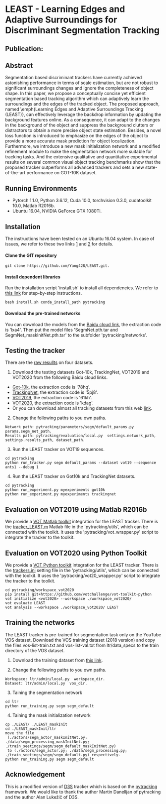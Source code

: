 # LEAST - Learning Edges and Adaptive Surroundings for Discriminant Segmentation Tracking

## Publication:

## Abstract
Segmentation based discriminant trackers have currently achieved astonishing performance in terms of scale estimation, but are not robust to significant surroundings changes and ignore the completeness of object shape. In this paper, we propose a conceptually concise yet efficient segmentation based tracking algorithm which can adaptively learn the surroundings and the edges of the tracked object. The proposed approach, named \emph{Learning Edges and Adaptive Surroundings Tracking (LEAST)}, can effectively leverage the backdrop information by updating the background features online. As a consequence, it can adapt to the changes in the background of the object and suppress the background clutters or distractors to obtain a more precise object state estimation. Besides, a novel loss function is introduced to emphasize on the edges of the object to provide a more accurate mask prediction for object localization. Furthermore, we introduce a new mask initialization network and a modified refinement module to make the segmentation network more suitable for tracking tasks. And the extensive qualitative and quantitative experimental results on several common visual object tracking benchmarks show that the proposed tracker outperforms all advanced trackers and sets a new state-of-the-art performance on GOT-10K dataset.

## Running Environments
* Pytorch 1.1.0, Python 3.6.12, Cuda 10.0, torchvision 0.3.0, cudatoolkit 10.0, Matlab R2016b.
* Ubuntu 16.04, NVIDIA GeForce GTX 1080Ti.

## Installation
The instructions have been tested on an Ubuntu 16.04 system. In case of issues, we refer to these two links [1](https://github.com/alanlukezic/d3s) and [2](https://github.com/visionml/pytracking) for details.

#### Clone the GIT repository
```
git clone https://github.com/Yang428/LEAST.git.
```

#### Install dependent libraries
Run the installation script 'install.sh' to install all dependencies. We refer to [this link](https://github.com/visionml/pytracking/blob/master/INSTALL.md) for step-by-step instructions.
```
bash install.sh conda_install_path pytracking
```

#### Download the pre-trained networks
You can download the models from the [Baidu cloud link](https://pan.baidu.com/s/11kn8IyxN0AJ8D0C780FLUg), the extraction code is 'lxa4'. Then put the model files 'SegmNet.pth.tar and SegmNet_maskInitNet.pth.tar' to the subfolder 'pytracking/networks'.

## Testing the tracker
There are the [raw resullts](https://github.com/Yang428/LEAST/tree/master/resultsOnBenchmarks) on four datasets. 
1) Download the testing datasets Got-10k, TrackingNet, VOT2019 and VOT2020 from the following Baidu cloud links.
* [Got-10k](https://pan.baidu.com/s/1t_PvpIicHc0U9yR4upf-cA), the extraction code is '78hq'.
* [TrackingNet](https://pan.baidu.com/s/1BKtc4ndh_QrMiXF4fBB2sQ), the extraction code is '5pj8'.
* [VOT2019](https://pan.baidu.com/s/1vf7l4sQMCxZY_fDsHkuwTA), the extraction code is '61kh'.
* [VOT2020](https://pan.baidu.com/s/16PFiEdnYQDIGh4ZDxeNB_w), the extraction code is 'kdag'.
* Or you can download almost all tracking datasets from this web [link](https://blog.csdn.net/laizi_laizi/article/details/105447947#VisDrone_77).

2) Change the following paths to you own paths.
```
Network path: pytracking/parameters/segm/default_params.py  params.segm_net_path.
Results path: pytracking/evaluation/local.py  settings.network_path, settings.results_path, dataset_path.
```
3) Run the LEAST tracker on VOT19 sequences.
```
cd pytracking
python run_tracker.py segm default_params --dataset vot19 --sequence ants1 --debug 1
```
4) Run the LEAST tracker on Got10k and TrackingNet datasets.
```
cd pytracking
python run_experiment.py myexperiments got10k
python run_experiment.py myexperiments trackingnet
```

## Evaluation on VOT2019 using Matlab R2016b
We provide a [VOT Matlab toolkit](https://github.com/votchallenge/toolkit-legacy) integration for the LEAST tracker. There is the [tracker_LEAST.m](https://github.com/Yang428/LEAST/tree/master/pytracking/utils) Matlab file in the 'pytracking/utils', which can be connected with the toolkit. It uses the 'pytracking/vot_wrapper.py' script to integrate the tracker to the toolkit.

## Evaluation on VOT2020 using Python Toolkit
We provide a [VOT Python toolkit](https://github.com/votchallenge/toolkit) integration for the LEAST tracker. There is the [trackers.ini](https://github.com/Yang428/LEAST/tree/master/pytracking/utils) setting file in the 'pytracking/utils', which can be connected with the toolkit. It uses the 'pytracking/vot20_wrapper.py' script to integrate the tracker to the toolkit.
```
cd pytracking/workspace_vot2020
pip install git+https://github.com/votchallenge/vot-toolkit-python
vot initialize <vot2020> --workspace ./workspace_vot2020/
vot evaluate LEAST
vot analysis --workspace ./workspace_vot2020/ LEAST
```

## Training the networks
The LEAST tracker is pre-trained for segmentation task only on the YouTube VOS dataset. Download the VOS training dataset (2018 version) and copy the files vos-list-train.txt and vos-list-val.txt from ltr/data_specs to the train directory of the VOS dataset.
1) Download the training dataset from [this link](https://youtube-vos.org/challenge/2018/).

2) Change the following paths to you own paths.
```
Workspace: ltr/admin/local.py  workspace_dir.
Dataset: ltr/admin/local.py  vos_dir.
```
3) Taining the segmentation network
```
cd ltr
python run_training.py segm segm_default
```
4) Taining the mask initialization network
```
cp ./LEAST/ ./LEAST_maskInit
cd ./LEAST_maskInit/ltr
move the file 
 (./actors/segm_actor_maskInitNet.py; ./data/segm_processing_maskInitNet.py; ./train_seetings/segm/segm_default_maskInitNet.py)
 to (./actors/segm_actor.py; ./data/segm_processing.py; ./train_seetings/segm/segm_default.py) respectively.
python run_training.py segm segm_default
```

## Acknowledgement
This is a modified version of [D3S](https://github.com/alanlukezic/d3s) tracker which is based on the [pytracking](https://github.com/visionml/pytracking) framework. We would like to thank the author Martin Danelljan of pytracking and the author Alan Lukežič of D3S.
